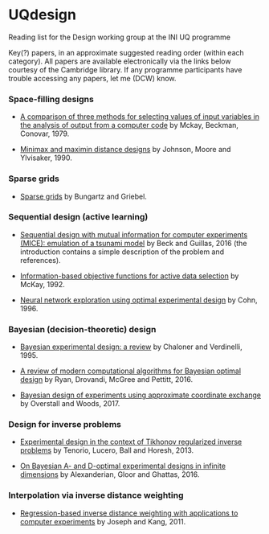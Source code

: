 # UQdesign
Reading list for the Design working group at the INI UQ programme

Key(?) papers, in an approximate suggested reading order (within each category). All papers are available electronically via the links below courtesy of the Cambridge library. If any programme participants have trouble accessing any papers, let me (DCW) know. 

### Space-filling designs
- [A comparison of three methods for selecting values of input variables in the analysis of output from a computer code](http://www.tandfonline.com/doi/abs/10.1080/00401706.2000.10485979) by Mckay, Beckman, Conovar, 1979.

- [Minimax and maximin distance designs](https://ac.els-cdn.com/037837589090122B/1-s2.0-037837589090122B-main.pdf?_tid=29f4da8c-fb63-11e7-a93f-00000aacb360&acdnat=1516179078_14650faa889788658e2124ab2a42e8e6) by Johnson, Moore and Ylvisaker, 1990.

### Sparse grids
- [Sparse grids](https://www.cambridge.org/core/services/aop-cambridge-core/content/view/47EA2993DB84C9D231BB96ECB26F615C/S0962492904000182a.pdf/sparse_grids.pdf) by Bungartz and Griebel.

### Sequential design (active learning)
- [Sequential design with mutual information for computer experiments (MICE): emulation of a tsunami model](http://epubs.siam.org/doi/pdf/10.1137/140989613) by Beck and Guillas, 2016 (the introduction contains a simple description of the problem and references).

- [Information-based objective functions for active data selection](https://www.mitpressjournals.org/doi/pdf/10.1162/neco.1992.4.4.590) by McKay, 1992.

- [Neural network exploration using optimal experimental design](http://www.sciencedirect.com/science/article/pii/0893608095001379) by Cohn, 1996.

### Bayesian (decision-theoretic) design
- [Bayesian experimental design: a review](https://projecteuclid.org/euclid.ss/1177009939) by Chaloner and Verdinelli, 1995.

- [A review of modern computational algorithms for Bayesian optimal design](http://onlinelibrary.wiley.com/doi/10.1111/insr.12107/abstract) by Ryan, Drovandi, McGree and Pettitt, 2016. 

- [Bayesian design of experiments using approximate coordinate exchange](http://www.tandfonline.com/doi/full/10.1080/00401706.2016.1251495) by Overstall and Woods, 2017.

### Design for inverse problems

- [Experimental design in the context of Tikhonov regularized inverse problems](http://journals.sagepub.com/doi/abs/10.1177/1471082X13494613) by Tenorio, Lucero, Ball and Horesh, 2013.

- [On Bayesian A- and D-optimal experimental designs in infinite dimensions](https://projecteuclid.org/euclid.ba/1440594948) by Alexanderian, Gloor and Ghattas, 2016.

### Interpolation via inverse distance weighting

- [Regression-based inverse distance weighting with applications to computer experiments](http://amstat.tandfonline.com/doi/pdf/10.1198/TECH.2011.09154?needAccess=true) by Joseph and Kang, 2011.
